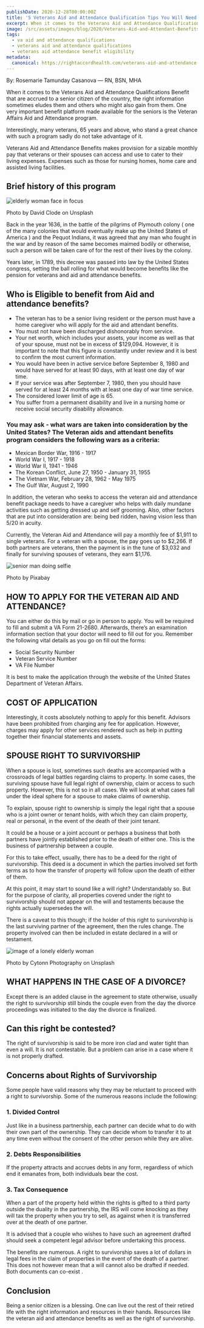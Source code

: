 ```yaml
---
publishDate: 2020-12-28T00:00:00Z
title: '5 Veterans Aid and Attendance Qualification Tips You Will Need in 2021'
excerpt: When it comes to the Veterans Aid and Attendance Qualifications Benefit that are accrued to seniors of the country, knowing the right information is important.
image: /src/assets/images/blog/2020/Veterans-Aid-and-Attendant-Benefits.jpg
tags:
  - va aid and attendance qualifications
  - veterans aid and attendance qualifications
  - veterans aid attendance benefit eligibility
metadata:
  canonical: https://rightaccordhealth.com/veterans-aid-and-attendance-qualifications
---
```



By: Rosemarie Tamunday Casanova — RN, BSN, MHA


When it comes to the Veterans Aid and Attendance Qualifications Benefit that are accrued to a senior citizen of the country, the right information sometimes eludes them and others who might also gain from them. One very important benefit platform made available for the seniors is the Veteran Affairs Aid and Attendance program.

Interestingly, many veterans, 65 years and above, who stand a great chance with such a program sadly do not take advantage of it.

Veterans Aid and Attendance Benefits makes provision for a sizable monthly pay that veterans or their spouses can access and use to cater to their living expenses. Expenses such as those for nursing homes, home care and assisted living facilities.

Brief history of this program
-----------------------------

![elderly woman face in focus](/src/assets/images/blog/2020/david-clode-4K4jGng-IBk-unsplash.jpg)

Photo by David Clode on Unsplash

Back in the year 1636, in the battle of the pilgrims of Plymouth colony ( one of the many colonies that would eventually make up the United States of America ) and the Pequot Indians, it was agreed that any man who fought in the war and by reason of the same becomes maimed bodily or otherwise, such a person will be taken care of for the rest of their lives by the colony.

Years later, in 1789, this decree was passed into law by the United States congress, setting the ball rolling for what would become benefits like the pension for veterans and aid and attendance benefits.

Who is Eligible to benefit from Aid and attendance benefits?
------------------------------------------------------------

*   The veteran has to be a senior living resident or the person must have a home caregiver who will apply for the aid and attendant benefits.
*   You must not have been discharged dishonorably from service.
*   Your net worth, which includes your assets, your income as well as that of your spouse, must not be in excess of $129,094. However, it is important to note that this figure is constantly under review and it is best to confirm the most current information.
*   You would have been in active service before September 8, 1980 and would have served for at least 90 days, with at least one day of war time.
*   If your service was after September 7, 1980, then you should have served for at least 24 months with at least one day of war time service.
*   The considered lower limit of age is 65.
*   You suffer from a permanent disability and live in a nursing home or receive social security disability allowance.

### You may ask - what wars are taken into consideration by the United States? The Veteran aids and attendant benefits program considers the following wars as a criteria:

*   Mexican Border War, 1916 - 1917
*   World War I, 1917 - 1918
*   World War II, 1941 - 1946
*   The Korean Conflict, June 27, 1950 - January 31, 1955
*   The Vietnam War, February 28, 1962 - May 1975
*   The Gulf War, August 2, 1990

In addition, the veteran who seeks to access the veteran aid and attendance benefit package needs to have a caregiver who helps with daily mundane activities such as getting dressed up and self grooming. Also, other factors that are put into consideration are: being bed ridden, having vision less than 5/20 in acuity.

Currently, the Veteran Aid and Attendance will pay a monthly fee of $1,911 to single veterans. For a veteran with a spouse, the pay goes up to $2,266. If both partners are veterans, then the payment is in the tune of $3,032 and finally for surviving spouses of veterans, they earn $1,176.

![senior man doing selfie](/src/assets/images/blog/2020/old-5018013_1280.jpg)

Photo by Pixabay

HOW TO APPLY FOR THE VETERAN AID AND ATTENDANCE?
------------------------------------------------

You can either do this by mail or go in person to apply. You will be required to fill and submit a VA Form 21-2680. Afterwards, there’s an examination information section that your doctor will need to fill out for you. Remember the following vital details as you go on fill out the forms:

*   Social Security Number
*   Veteran Service Number
*   VA File Number

It is best to make the application through the website of the United States Department of Veteran Affairs.

COST OF APPLICATION
-------------------

Interestingly, it costs absolutely nothing to apply for this benefit. Advisors have been prohibited from charging any fee for application. However, charges may apply for other services rendered such as help in putting together their financial statements and assets.

SPOUSE RIGHT TO SURVIVORSHIP
----------------------------

When a spouse is lost, sometimes such deaths are accompanied with a crossroads of legal battles regarding claims to property. In some cases, the surviving spouse have full legal right of ownership, claim or access to such property. However, this is not so in all cases. We will look at what cases fall under the ideal sphere for a spouse to make claims of ownership.

To explain, spouse right to ownership is simply the legal right that a spouse who is a joint owner or tenant holds, with which they can claim property, real or personal, in the event of the death of their joint tenant.

It could be a house or a joint account or perhaps a business that both partners have jointly established prior to the death of either one. This is the business of partnership between a couple.

For this to take effect, usually, there has to be a deed for the right of survivorship. This deed is a document in which the parties involved set forth terms as to how the transfer of property will follow upon the death of either of them.

At this point, it may start to sound like a will right? Understandably so. But for the purpose of clarity, all properties covered under the right to survivorship should not appear on the will and testaments because the rights actually supersedes the will.

There is a caveat to this though; if the holder of this right to survivorship is the last surviving partner of the agreement, then the rules change. The property involved can then be included in estate declared in a will or testament.

![image of a lonely elderly woman](/src/assets/images/blog/2020/cytonn-photography-GJao3ZTX9gU-unsplash.jpg)

Photo by Cytonn Photography on Unsplash

WHAT HAPPENS IN THE CASE OF A DIVORCE?
--------------------------------------

Except there is an added clause in the agreement to state otherwise, usually the right to survivorship still binds the couple even from the day the divorce proceedings was initiated to the day the divorce is finalized.

Can this right be contested?
----------------------------

The right of survivorship is said to be more iron clad and water tight than even a will. It is not contestable. But a problem can arise in a case where it is not properly drafted.

Concerns about Rights of Survivorship
-------------------------------------

Some people have valid reasons why they may be reluctant to proceed with a right to survivorship. Some of the numerous reasons include the following:

### 1\. Divided Control

Just like in a business partnership, each partner can decide what to do with their own part of the ownership. They can decide whom to transfer it to at any time even without the consent of the other person while they are alive.

### 2\. Debts Responsibilities

If the property attracts and accrues debts in any form, regardless of which end it emanates from, both individuals bear the cost.

### 3\. Tax Consequence

When a part of the property held within the rights is gifted to a third party outside the duality in the partnership, the IRS will come knocking as they will tax the property when you try to sell, as against when it is transferred over at the death of one partner.

It is advised that a couple who wishes to have such an agreement drafted should seek a competent legal advisor before undertaking this process.

The benefits are numerous. A right to survivorship saves a lot of dollars in legal fees in the claim of properties in the event of the death of a partner. This does not however mean that a will cannot also be drafted if needed. Both documents can co-exist .

Conclusion
----------

Being a senior citizen is a blessing. One can live out the rest of their retired life with the right information and resources in their hands. Resources like the veteran aid and attendance benefits as well as the right of survivorship.